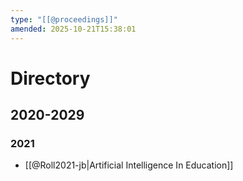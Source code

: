 ```yaml
---
type: "[[@proceedings]]"
amended: 2025-10-21T15:38:01
---
```


# Directory
## 2020-2029
### 2021
- [[@Roll2021-jb|Artificial Intelligence In Education]]
